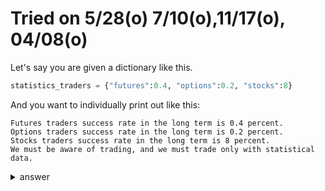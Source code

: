 # Tried on 5/28(o) 7/10(o),11/17(o), 04/08(o)

Let's say you are given a dictionary like this.

```py
statistics_traders = {"futures":0.4, "options":0.2, "stocks":8}
```

And you want to individually print out like this:
```
Futures traders success rate in the long term is 0.4 percent.
Options traders success rate in the long term is 0.2 percent.
Stocks traders success rate in the long term is 8 percent.
We must be aware of trading, and we must trade only with statistical data.
```

<details>
  <summary>answer</summary>
  
  ```py
  statistics_traders = {"futures":0.4, "options":0.2, "stocks":8}
  print(statistics_traders)


  for a,b in statistics_traders.items():
      print("{} traders success rate in the long term is {} percent.".format(a.capitalize(), b))
  print("We must be aware of trading, and we must trade only with statistical data.")


  print(statistics_traders)
    
    
  """
  Futures traders success rate in the long term is 0.4 percent.
  Options traders success rate in the long term is 0.2 percent.
  Stocks traders success rate in the long term is 8 percent.
  We must be aware of trading, and we must trade only with statistical data.
  """
  ```  
</details>
